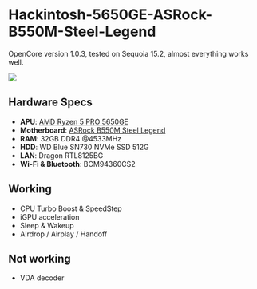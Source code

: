# Hackintosh-5650GE-ASRock-B550M-Steel-Legend
OpenCore version 1.0.3, tested on Sequoia 15.2, almost everything works well.

![](https://raw.githubusercontent.com/webleon/Hackintosh-5650GE-ASRock-B550M-Steel-Legend/main/IMG/iShot_2024-12.png)
## Hardware Specs
* **APU**:  [AMD Ryzen 5 PRO 5650GE](https://www.techpowerup.com/cpu-specs/ryzen-5-pro-5650ge.c2704)
* **Motherboard**: [ASRock B550M Steel Legend](https://www.asrock.com/mb/AMD/B550M%20Steel%20Legend/)
* **RAM**: 32GB DDR4 @4533MHz
* **HDD**: WD Blue SN730 NVMe SSD 512G
* **LAN**: Dragon RTL8125BG
* **Wi-Fi & Bluetooth**: BCM94360CS2



## Working
* CPU Turbo Boost & SpeedStep
* iGPU acceleration
* Sleep & Wakeup
* Airdrop / Airplay /  Handoff

## Not working
* VDA decoder
